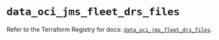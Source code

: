 # `data_oci_jms_fleet_drs_files`

Refer to the Terraform Registry for docs: [`data_oci_jms_fleet_drs_files`](https://registry.terraform.io/providers/hashicorp/oci/7.19.0/docs/data-sources/jms_fleet_drs_files).
